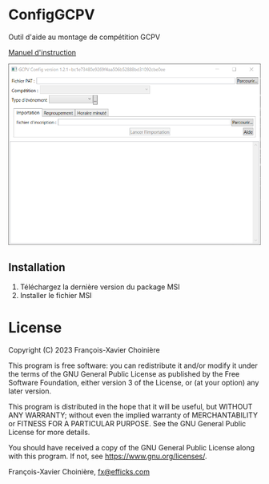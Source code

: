 # ConfigGCPV
Outil d'aide au montage de compétition GCPV

[Manuel d'instruction](aide.md)

![Importation](res/importation.png)

## Installation
1. Téléchargez la dernière version du package MSI
1. Installer le fichier MSI

# License
Copyright (C) 2023  François-Xavier Choinière

This program is free software: you can redistribute it and/or modify
it under the terms of the GNU General Public License as published by
the Free Software Foundation, either version 3 of the License, or
(at your option) any later version.

This program is distributed in the hope that it will be useful,
but WITHOUT ANY WARRANTY; without even the implied warranty of
MERCHANTABILITY or FITNESS FOR A PARTICULAR PURPOSE.  See the
GNU General Public License for more details.

You should have received a copy of the GNU General Public License
along with this program.  If not, see <https://www.gnu.org/licenses/>.

François-Xavier Choinière, fx@efficks.com